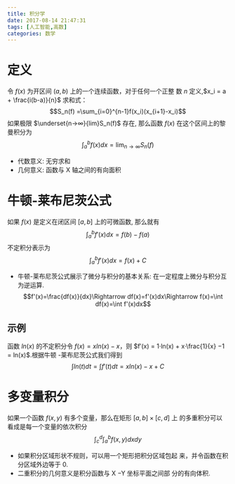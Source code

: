 ```yaml
---
title: 积分学
date: 2017-08-14 21:47:31
tags: [人工智能,高数]
categories: 数学
---
```


# 定义
令 $f(x)$ 为开区间 $(a,b)$ 上的一个连续函数，对于任何一个正整 数 $n$ 定义,$x_i = a + \frac{i(b-a)}{n}$ 求和式：
$$S_n(f) =\sum_{i=0}^{n-1}f(x_i)(x_{i+1}-x_i)$$
如果极限 $\underset{n→∞}{lim}S_n(f)$ 存在, 那么函数 $f(x)$ 在这个区间上的黎曼积分为
$$\int_{a}^{b}f(x)dx=\lim_{n\rightarrow \infty }S_n(f)$$

- 代数意义: 无穷求和
- 几何意义: 函数与 X 轴之间的有向面积
<!--more-->

# 牛顿-莱布尼茨公式
如果 $f(x)$ 是定义在闭区间 $[a,b]$ 上的可微函数, 那么就有
$$\int_{a}^{b}f'(x)dx=f(b)-f(a)$$
不定积分表示为
$$\int_{a}^{b}f'(x)dx=f(x)+C$$

- 牛顿-莱布尼茨公式展示了微分与积分的基本关系: 在一定程度上微分与积分互为逆运算.
$$f'(x)=\frac{df(x)}{dx}\Rightarrow df(x)=f'(x)dx\Rightarrow f(x)=\int df(x)=\int f'(x)dx$$

## 示例
函数 $ln(x)$ 的不定积分令 $f(x) = xln(x)−x$，则 $f′(x) = 1·ln(x) + x·\frac{1}{x} −1 = ln(x)$.根据牛顿 -莱布尼茨公式我们得到
$$\int ln(t)dt=\int f'(t)dt=xln(x)-x+C$$

# 多变量积分
如果一个函数 $f(x,y)$ 有多个变量，那么在矩形 $[a,b]×[c,d]$ 上 的多重积分可以看成是每一个变量的依次积分
$$\int_{c}^{d}\int_{a}^{b}f(x,y)dxdy$$

- 如果积分区域形状不规则，可以用一个矩形把积分区域包起 来，并令函数在积分区域外边等于 0.
- 二重积分的几何意义是积分函数与 X −Y 坐标平面之间部 分的有向体积.
